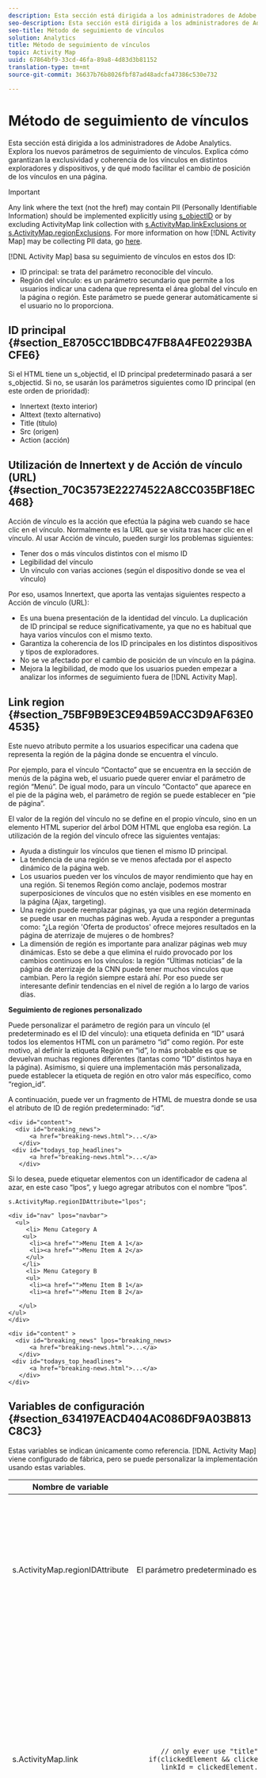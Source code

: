 ```yaml
---
description: Esta sección está dirigida a los administradores de Adobe Analytics. Explora los nuevos parámetros de seguimiento de vínculos. Explica cómo garantizan la exclusividad y coherencia de los vínculos en distintos exploradores y dispositivos, y de qué modo facilitar el cambio de posición de los vínculos en una página.
seo-description: Esta sección está dirigida a los administradores de Adobe Analytics. Explora los nuevos parámetros de seguimiento de vínculos. Explica cómo garantizan la exclusividad y coherencia de los vínculos en distintos exploradores y dispositivos, y de qué modo facilitar el cambio de posición de los vínculos en una página.
seo-title: Método de seguimiento de vínculos
solution: Analytics
title: Método de seguimiento de vínculos
topic: Activity Map
uuid: 67864bf9-33cd-46fa-89a8-4d83d3b81152
translation-type: tm+mt
source-git-commit: 36637b76b8026fbf87ad48adcfa47386c530e732

---
```



# Método de seguimiento de vínculos

Esta sección está dirigida a los administradores de Adobe Analytics. Explora los nuevos parámetros de seguimiento de vínculos. Explica cómo garantizan la exclusividad y coherencia de los vínculos en distintos exploradores y dispositivos, y de qué modo facilitar el cambio de posición de los vínculos en una página.

>[!IMPORTANT]
>
>Any link where the text (not the href) may contain PII (Personally Identifiable Information) should be implemented explicitly using [s_objectID](https://marketing.adobe.com/resources/help/en_US/sc/implement/s_objectID.html) or by excluding ActivityMap link collection with [s.ActivityMap.linkExclusions or s.ActivityMap.regionExclusions](../../../analyze/activity-map/activitymap-link-tracking/activitymap-link-tracking-methodology.md#section_634197EACD404AC086DF9A03B813C8C3). For more information on how [!DNL Activity Map] may be collecting PII data, go [here](../../../analyze/activity-map/lnk-tracking-overview.md#section_A9F016E64F33446F8916855D8C69A7C6).

[!DNL Activity Map] basa su seguimiento de vínculos en estos dos ID:

* ID principal: se trata del parámetro reconocible del vínculo.
* Región del vínculo: es un parámetro secundario que permite a los usuarios indicar una cadena que representa el área global del vínculo en la página o región. Este parámetro se puede generar automáticamente si el usuario no lo proporciona.

## ID principal {#section_E8705CC1BDBC47FB8A4FE02293BACFE6}

Si el HTML tiene un s_objectid, el ID principal predeterminado pasará a ser s_objectid. Si no, se usarán los parámetros siguientes como ID principal (en este orden de prioridad):

* Innertext (texto interior)
* Alttext (texto alternativo)
* Title (título)
* Src (origen)
* Action (acción)

## Utilización de Innertext y de Acción de vínculo (URL) {#section_70C3573E22274522A8CC035BF18EC468}

Acción de vínculo es la acción que efectúa la página web cuando se hace clic en el vínculo. Normalmente es la URL que se visita tras hacer clic en el vínculo. Al usar Acción de vínculo, pueden surgir los problemas siguientes:

* Tener dos o más vínculos distintos con el mismo ID
* Legibilidad del vínculo
* Un vínculo con varias acciones (según el dispositivo donde se vea el vínculo)

Por eso, usamos Innertext, que aporta las ventajas siguientes respecto a Acción de vínculo (URL):

* Es una buena presentación de la identidad del vínculo. La duplicación de ID principal se reduce significativamente, ya que no es habitual que haya varios vínculos con el mismo texto.
* Garantiza la coherencia de los ID principales en los distintos dispositivos y tipos de exploradores.
* No se ve afectado por el cambio de posición de un vínculo en la página.
* Mejora la legibilidad, de modo que los usuarios pueden empezar a analizar los informes de seguimiento fuera de [!DNL Activity Map].

## Link region {#section_75BF9B9E3CE94B59ACC3D9AF63E04535}

Este nuevo atributo permite a los usuarios especificar una cadena que representa la región de la página donde se encuentra el vínculo.

Por ejemplo, para el vínculo “Contacto” que se encuentra en la sección de menús de la página web, el usuario puede querer enviar el parámetro de región “Menú”. De igual modo, para un vínculo “Contacto” que aparece en el pie de la página web, el parámetro de región se puede establecer en “pie de página”.

El valor de la región del vínculo no se define en el propio vínculo, sino en un elemento HTML superior del árbol DOM HTML que engloba esa región.
La utilización de la región del vínculo ofrece las siguientes ventajas:

* Ayuda a distinguir los vínculos que tienen el mismo ID principal.
* La tendencia de una región se ve menos afectada por el aspecto dinámico de la página web.
* Los usuarios pueden ver los vínculos de mayor rendimiento que hay en una región. Si tenemos Región como anclaje, podemos mostrar superposiciones de vínculos que no estén visibles en ese momento en la página (Ajax, targeting).
* Una región puede reemplazar páginas, ya que una región determinada se puede usar en muchas páginas web. Ayuda a responder a preguntas como: “¿La región 'Oferta de productos' ofrece mejores resultados en la página de aterrizaje de mujeres o de hombres?
* La dimensión de región es importante para analizar páginas web muy dinámicas. Esto se debe a que elimina el ruido provocado por los cambios continuos en los vínculos: la región “Últimas noticias” de la página de aterrizaje de la CNN puede tener muchos vínculos que cambian. Pero la región siempre estará ahí. Por eso puede ser interesante definir tendencias en el nivel de región a lo largo de varios días.

**Seguimiento de regiones personalizado**

Puede personalizar el parámetro de región para un vínculo (el predeterminado es el ID del vínculo): una etiqueta definida en “ID” usará todos los elementos HTML con un parámetro “id” como región. Por este motivo, al definir la etiqueta Región en “id”, lo más probable es que se devuelvan muchas regiones diferentes (tantas como “ID” distintos haya en la página). Asimismo, si quiere una implementación más personalizada, puede establecer la etiqueta de región en otro valor más específico, como “region_id”.

A continuación, puede ver un fragmento de HTML de muestra donde se usa el atributo de ID de región predeterminado: “id”.

```
<div id="content"> 
  <div id="breaking_news"> 
      <a href="breaking-news.html">...</a> 
   </div> 
 <div id="todays_top_headlines"> 
      <a href="breaking-news.html">...</a> 
   </div> 
```

Si lo desea, puede etiquetar elementos con un identificador de cadena al azar, en este caso “lpos”, y luego agregar atributos con el nombre “lpos”.

```
s.ActivityMap.regionIDAttribute="lpos"; 
   
<div id="nav" lpos="navbar"> 
  <ul> 
     <li> Menu Category A 
    <ul> 
      <li><a href="">Menu Item A 1</a> 
      <li><a href="">Menu Item A 2</a> 
     </ul> 
    </li> 
     <li> Menu Category B 
     <ul> 
      <li><a href="">Menu Item B 1</a>  
      <li><a href="">Menu Item B 2</a> 
  
   </ul> 
</ul> 
</div> 
  
<div id="content" > 
  <div id="breaking_news" lpos="breaking_news> 
      <a href="breaking-news.html">...</a> 
   </div> 
 <div id="todays_top_headlines"> 
      <a href="breaking-news.html">...</a> 
   </div> 
</div>
```

## Variables de configuración {#section_634197EACD404AC086DF9A03B813C8C3}

Estas variables se indican únicamente como referencia. [!DNL Activity Map] viene configurado de fábrica, pero se puede personalizar la implementación usando estas variables.

<table id="table_7BC8DC3F35CF49288D94BA707F06B283"> 
 <thead> 
  <tr> 
   <th colname="col1" class="entry"> Nombre de variable </th> 
   <th colname="col2" class="entry"> Ejemplo </th> 
   <th colname="col3" class="entry"> Descripción </th> 
  </tr> 
 </thead>
 <tbody> 
  <tr> 
   <td colname="col1"> s.ActivityMap.regionIDAttribute </td> 
   <td colname="col2"> El parámetro predeterminado es “id”. Puede establecerla en otro parámetro. </td> 
   <td colname="col3"> Cadena que identifica el atributo de etiqueta que se usará como ID de región de algún elemento antecesor (parent, parent.parent...) de s.linkObject, es decir, <b>el elemento donde se hizo clic</b>. </td> 
  </tr> 
  <tr> 
   <td colname="col1"> s.ActivityMap.link </td> 
   <td colname="col2"> 
    <code>
      //&nbsp;only&nbsp;ever&nbsp;use&nbsp;"title"&nbsp;attributes&nbsp;from&nbsp;A&nbsp;tags function(clickedElement){ &nbsp;&nbsp;&nbsp;var&nbsp;linkId; &nbsp;&nbsp;&nbsp;if(clickedElement&nbsp;&amp;&amp;&nbsp;clickedElement.tagName.toUpperCase()&nbsp;===&nbsp;'A'){ &nbsp;&nbsp;&nbsp;&nbsp;&nbsp;&nbsp;linkId&nbsp;=&nbsp;clickedElement.getAttribute('title'); &nbsp;&nbsp;&nbsp;} &nbsp;&nbsp;&nbsp;return&nbsp;linkId; } 
    </code> </td> 
   <td colname="col3"> Función que recibe el elemento HTML donde se hizo clic y que devuelve un valor de cadena que representa <b>el vínculo en el que se hizo clic</b>. <p>Si el valor devuelto es falso (nulo, indefinido, cadena vacía, 0), no se realiza el seguimiento de ningún vínculo. </p> </td> 
  </tr> 
  <tr> 
   <td colname="col1"> s.ActivityMap.region </td> 
   <td colname="col2"> 
    <code>
      //&nbsp;only&nbsp;ever&nbsp;use&nbsp;lowercase&nbsp;version&nbsp;of&nbsp;tag&nbsp;name&nbsp;concatenated&nbsp;with&nbsp;first&nbsp;className&nbsp;as&nbsp;the&nbsp;region function(clickedElement){ &nbsp;&nbsp;&nbsp;var&nbsp;regionId,className; &nbsp;&nbsp;&nbsp;while(clickedElement&nbsp;&amp;&amp;&nbsp;(clickedElement=&nbsp;clickedElement.parentNode)){ &nbsp;regionId&nbsp;=&nbsp;clickedElement.tagName; &nbsp;if(regionId){ &nbsp;return&nbsp;regionId.toLowerCase(); &nbsp;} &nbsp;} } 
    </code> </td> 
   <td colname="col3"> Función que recibe el elemento HTML donde se hizo clic y que devuelve un valor de cadena que representa <b>la región donde estaba el vínculo cuando se hizo clic en él</b>. <p>Si el valor devuelto es falso (nulo, indefinido, cadena vacía, 0), no se realiza el seguimiento de ningún vínculo. </p> </td> 
  </tr> 
  <tr> 
   <td colname="col1"> s.ActivityMap.linkExclusions </td> 
   <td colname="col2"> 
    <code>
      //&nbsp;Exclude&nbsp;links&nbsp;tagged&nbsp;with&nbsp;a&nbsp;special&nbsp;linkExcluded&nbsp;CSS&nbsp;class &nbsp;&lt;style&gt; .linkExcluded{ &nbsp;&nbsp;display:&nbsp;block; &nbsp;&nbsp;height:&nbsp;1px; &nbsp;&nbsp;left:&nbsp;-9999px; &nbsp;&nbsp;overflow:&nbsp;hidden; &nbsp;&nbsp;position:&nbsp;absolute; &nbsp;&nbsp;width:&nbsp;1px; } &lt;/style&gt; &lt;a&nbsp;href="next-page.html"&gt;Link&nbsp;is&nbsp;tracked&nbsp;because&nbsp;link&nbsp;does&nbsp;not&nbsp;have&nbsp;hidden&nbsp;text&nbsp;matching&nbsp;the&nbsp;filter.&nbsp;&lt;/a&gt; &lt;a&nbsp;href="next-page.html"&gt;Link&nbsp;not&nbsp;tracked&nbsp;because&nbsp;s.ActivityMap.linkExclusions&nbsp;is&nbsp;set&nbsp;and&nbsp;this&nbsp;link&nbsp;has&nbsp;hidden&nbsp;text&nbsp;matching&nbsp;the&nbsp;filter. &nbsp;&lt;span&nbsp;class="linkExcluded"&gt;exclude-link1&lt;/span&gt; &lt;/a&gt; &lt;a&nbsp;href="next-page.html"&gt;Link&nbsp;not&nbsp;tracked&nbsp;because&nbsp;s.ActivityMap.linkExclusions&nbsp;is&nbsp;set&nbsp;and&nbsp;this&nbsp;link&nbsp;has&nbsp;hidden&nbsp;text&nbsp;matching&nbsp;the&nbsp;filter. &nbsp;&lt;span&nbsp;class="linkExcluded"&gt;exclude-link2&lt;/span&gt; &lt;/a&gt; &lt;script&gt; &nbsp;&nbsp;var&nbsp;s&nbsp;=&nbsp;s_gi('samplersid'); &nbsp;&nbsp;s.ActivityMap.linkExclusions&nbsp;=&nbsp;'exclude-link1,exclude-link2'; &lt;/script&gt; 
    </code> </td> 
   <td colname="col3"> <p>Cadena que recibe una lista de cadenas separadas por comas para buscar texto en un vínculo. Si se encuentra, [!DNL Activity Map] excluye el vínculo del seguimiento. Si no se establece, no se intenta detener el seguimiento del vínculo por [!DNL Activity Map]. </p> </td> 
  </tr> 
  <tr> 
   <td colname="col1"> s.ActivityMap.regionExclusions </td> 
   <td colname="col2"> 
    <code>
      //&nbsp;Exclude&nbsp;regions&nbsp;on&nbsp;the&nbsp;page&nbsp;from&nbsp;its&nbsp;links&nbsp;being&nbsp;trackable&nbsp;by&nbsp;ActivityMap &lt;div&nbsp;id="links-included"&gt;&nbsp; &nbsp;&nbsp;&lt;a&nbsp;href="next-page.html"&gt;Link&nbsp;is&nbsp;tracked&nbsp;because&nbsp;s.ActivityMap.regionExclusions&nbsp;is&nbsp;set&nbsp;but&nbsp;does&nbsp;not&nbsp;match&nbsp;the&nbsp;filter.&lt;/a&gt; &lt;/div&gt; &lt;div&nbsp;id="links-excluded"&gt;&nbsp; &nbsp;&nbsp;&lt;a&nbsp;href="next-page.html"&gt;Link&nbsp;not&nbsp;tracked&nbsp;because&nbsp;s.ActivityMap.regionExclusions&nbsp;is&nbsp;set&nbsp;and&nbsp;this&nbsp;link&nbsp;matches&nbsp;the&nbsp;filter.&lt;/a&gt; &lt;/div&gt; &lt;script&gt; &nbsp;&nbsp;var&nbsp;s&nbsp;=&nbsp;s_gi('samplersid'); &nbsp;&nbsp;s.ActivityMap.regionExclusions&nbsp;=&nbsp;'links-excluded'; &lt;/script&gt;
    </code> </td> 
   <td colname="col3"> <p>Cadena que recibe una lista de cadenas separadas por comas para buscar texto en una región. Si se encuentra, [!DNL Activity Map] excluye el vínculo del seguimiento. Si no se establece, no se intenta detener el seguimiento del vínculo por [!DNL Activity Map]. </p> </td> 
  </tr> 
 </tbody> 
</table>
